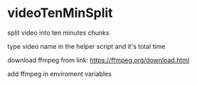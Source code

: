 # videoTenMinSplit
split video into ten minutes chunks

type video name in the helper script and it's total time

download ffmpeg from link:
https://ffmpeg.org/download.html

add ffmpeg in enviroment variables

